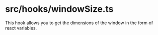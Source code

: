 src/hooks/windowSize.ts
===
This hook allows you to get the dimensions of the window in the form of react variables.